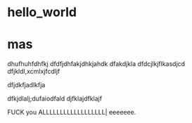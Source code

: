 # hello_world
# mas
dhufhuhfdhfkj
dfdfjdhfakjdhkjahdk
dfakdjkla
dfdcjlkjflkasdjcd
dfjkldl,xcmlxjfcdljf

dfjdkfjadlkfja

dfkjdlalj;dufaiodfald
djfklajdfklajf

FUCK you ALLLLLLLLLLLLLLLLLL|
eeeeeee.
